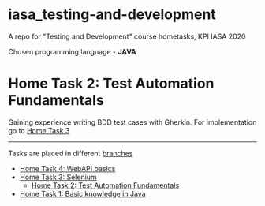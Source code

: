 # iasa_testing-and-development
A repo for "Testing and Development" course hometasks, KPI IASA 2020

Chosen programming language - **JAVA**


# Home Task 2: Test Automation Fundamentals
Gaining experience writing BDD test cases with Gherkin. For implementation go to [Home Task 3](https://github.com/andrii0yerko/iasa_testing-and-development/tree/andrii.yerko_lab3)

---
Tasks are placed in different [branches](https://github.com/andrii0yerko/iasa_testing-and-development/branches)
* [Home Task 4: WebAPI basics](https://github.com/andrii0yerko/iasa_testing-and-development/tree/andrii.yerko_lab4)
* [Home Task 3: Selenium](https://github.com/andrii0yerko/iasa_testing-and-development/tree/andrii.yerko_lab3)
  * [Home Task 2: Test Automation Fundamentals](https://github.com/andrii0yerko/iasa_testing-and-development/tree/andrii.yerko_lab2)
* [Home Task 1: Basic knowledge in Java](https://github.com/andrii0yerko/iasa_testing-and-development/tree/andrii.yerko_lab1)
